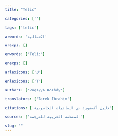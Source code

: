 ```yaml
---
title: "Telic"

categories: ['']

tags: ['telic']

arwords: 'اكتمالية'

arexps: []

enwords: ['Telic']

enexps: []

arlexicons: ['ك']

enlexicons: ['T']

authors: ['Ruqayya Roshdy']

translators: ['Tarek Ibrahim']

citations: ['دليل أكسفورد في السانيات الحاسوبية']

sources: ['المنظمة العربية للترجمة']

slug: ""
---
```

